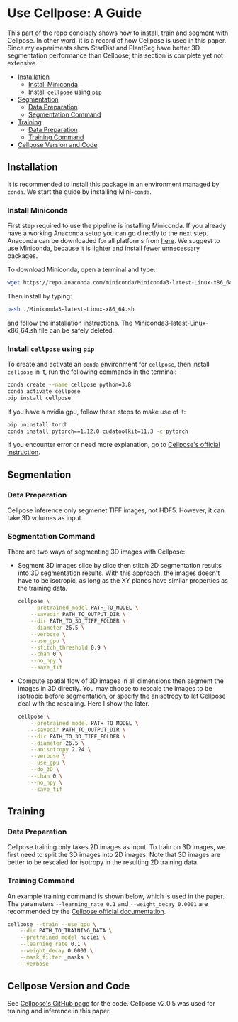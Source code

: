 # Use Cellpose: A Guide <!-- omit in toc -->

This part of the repo concisely shows how to install, train and segment with Cellpose. In other word, it is a record of how Cellpose is used in this paper. Since my experiments show StarDist and PlantSeg have better 3D segmentation performance than Cellpose, this section is complete yet not extensive.

- [Installation](#installation)
  - [Install Miniconda](#install-miniconda)
  - [Install `cellpose` using `pip`](#install-cellpose-using-pip)
- [Segmentation](#segmentation)
  - [Data Preparation](#data-preparation)
  - [Segmentation Command](#segmentation-command)
- [Training](#training)
  - [Data Preparation](#data-preparation-1)
  - [Training Command](#training-command)
- [Cellpose Version and Code](#cellpose-version-and-code)


## Installation

It is recommended to install this package in an environment managed by `conda`. We start the guide by installing Mini-`conda`.

### Install Miniconda
First step required to use the pipeline is installing Miniconda. If you already have a working Anaconda setup you can go directly to the next step. Anaconda can be downloaded for all platforms from [here](https://www.anaconda.com/products/distribution). We suggest to use Miniconda, because it is lighter and install fewer unnecessary packages.

To download Miniconda, open a terminal and type:
```bash
wget https://repo.anaconda.com/miniconda/Miniconda3-latest-Linux-x86_64.sh
```

Then install by typing:
```bash
bash ./Miniconda3-latest-Linux-x86_64.sh
```
and follow the installation instructions. The Miniconda3-latest-Linux-x86_64.sh file can be safely deleted.

### Install `cellpose` using `pip`
To create and activate an `conda` environment for `cellpose`, then install `cellpose` in it, run the following commands in the terminal:
```bash
conda create --name cellpose python=3.8
conda activate cellpose
pip install cellpose
```

If you have a nvidia gpu, follow these steps to make use of it:
```bash
pip uninstall torch
conda install pytorch==1.12.0 cudatoolkit=11.3 -c pytorch
```

If you encounter error or need more explanation, go to [Cellpose's official instruction](https://github.com/MouseLand/cellpose#instructions).

## Segmentation

### Data Preparation
Cellpose inference only segmenet TIFF images, not HDF5. However, it can take 3D volumes as input.

### Segmentation Command

There are two ways of segmenting 3D images with Cellpose:
- Segment 3D images slice by slice then stitch 2D segmentation results into 3D segmentation results. With this approach, the images doesn't have to be isotropic, as long as the XY planes have similar properties as the training data.
    ```bash
    cellpose \
        --pretrained_model PATH_TO_MODEL \
        --savedir PATH_TO_OUTPUT_DIR \
        --dir PATH_TO_3D_TIFF_FOLDER \
        --diameter 26.5 \
        --verbose \
        --use_gpu \
        --stitch_threshold 0.9 \
        --chan 0 \
        --no_npy \
        --save_tif
    ```
- Compute spatial flow of 3D images in all dimensions then segment the images in 3D directly. You may choose to rescale the images to be isotropic before segmentation, or specify the anisotropy to let Cellpose deal with the rescaling. Here I show the later.
    ```bash
    cellpose \
        --pretrained_model PATH_TO_MODEL \
        --savedir PATH_TO_OUTPUT_DIR \
        --dir PATH_TO_3D_TIFF_FOLDER \
        --diameter 26.5 \
        --anisotropy 2.24 \
        --verbose \
        --use_gpu \
        --do_3D \
        --chan 0 \
        --no_npy \
        --save_tif
    ```


## Training

### Data Preparation
Cellpose training only takes 2D images as input. To train on 3D images, we first need to split the 3D images into 2D images. Note that 3D images are better to be rescaled for isotropy in the resulting 2D training data.

### Training Command
An example training command is shown below, which is used in the paper. The parameters `--learning_rate 0.1` and `--weight_decay 0.0001` are recommended by the [Cellpose official documentation](https://cellpose.readthedocs.io/en/latest/train.html).

```bash
cellpose --train --use_gpu \
    --dir PATH_TO_TRAINING_DATA \
    --pretrained_model nuclei \
    --learning_rate 0.1 \
    --weight_decay 0.0001 \
    --mask_filter _masks \
    --verbose
```

## Cellpose Version and Code
See [Cellpose's GitHub page](https://github.com/MouseLand/cellpose) for the code. Cellpose v2.0.5 was used for training and inference in this paper.
